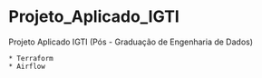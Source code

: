 # Projeto_Aplicado_IGTI
Projeto Aplicado IGTI (Pós - Graduação de Engenharia de Dados) 

    * Terraform
    * Airflow
